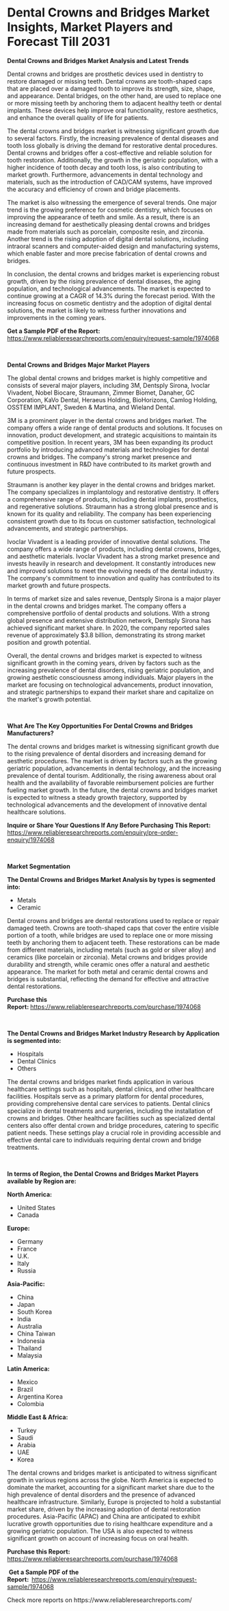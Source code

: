 <p><h1>Dental Crowns and Bridges Market Insights, Market Players and Forecast Till 2031</h1></p><p><strong>Dental Crowns and Bridges Market Analysis and Latest Trends</strong></p>
<p><p>Dental crowns and bridges are prosthetic devices used in dentistry to restore damaged or missing teeth. Dental crowns are tooth-shaped caps that are placed over a damaged tooth to improve its strength, size, shape, and appearance. Dental bridges, on the other hand, are used to replace one or more missing teeth by anchoring them to adjacent healthy teeth or dental implants. These devices help improve oral functionality, restore aesthetics, and enhance the overall quality of life for patients.</p><p>The dental crowns and bridges market is witnessing significant growth due to several factors. Firstly, the increasing prevalence of dental diseases and tooth loss globally is driving the demand for restorative dental procedures. Dental crowns and bridges offer a cost-effective and reliable solution for tooth restoration. Additionally, the growth in the geriatric population, with a higher incidence of tooth decay and tooth loss, is also contributing to market growth. Furthermore, advancements in dental technology and materials, such as the introduction of CAD/CAM systems, have improved the accuracy and efficiency of crown and bridge placements.</p><p>The market is also witnessing the emergence of several trends. One major trend is the growing preference for cosmetic dentistry, which focuses on improving the appearance of teeth and smile. As a result, there is an increasing demand for aesthetically pleasing dental crowns and bridges made from materials such as porcelain, composite resin, and zirconia. Another trend is the rising adoption of digital dental solutions, including intraoral scanners and computer-aided design and manufacturing systems, which enable faster and more precise fabrication of dental crowns and bridges.</p><p>In conclusion, the dental crowns and bridges market is experiencing robust growth, driven by the rising prevalence of dental diseases, the aging population, and technological advancements. The market is expected to continue growing at a CAGR of 14.3% during the forecast period. With the increasing focus on cosmetic dentistry and the adoption of digital dental solutions, the market is likely to witness further innovations and improvements in the coming years.</p></p>
<p><strong>Get a Sample PDF of the Report:&nbsp;</strong> <a href="https://www.reliableresearchreports.com/enquiry/request-sample/1974068">https://www.reliableresearchreports.com/enquiry/request-sample/1974068</a></p>
<p>&nbsp;</p>
<p><strong>Dental Crowns and Bridges Major Market Players</strong></p>
<p><p>The global dental crowns and bridges market is highly competitive and consists of several major players, including 3M, Dentsply Sirona, Ivoclar Vivadent, Nobel Biocare, Straumann, Zimmer Biomet, Danaher, GC Corporation, KaVo Dental, Heraeus Holding, BioHorizons, Camlog Holding, OSSTEM IMPLANT, Sweden & Martina, and Wieland Dental.</p><p>3M is a prominent player in the dental crowns and bridges market. The company offers a wide range of dental products and solutions. It focuses on innovation, product development, and strategic acquisitions to maintain its competitive position. In recent years, 3M has been expanding its product portfolio by introducing advanced materials and technologies for dental crowns and bridges. The company's strong market presence and continuous investment in R&D have contributed to its market growth and future prospects.</p><p>Straumann is another key player in the dental crowns and bridges market. The company specializes in implantology and restorative dentistry. It offers a comprehensive range of products, including dental implants, prosthetics, and regenerative solutions. Straumann has a strong global presence and is known for its quality and reliability. The company has been experiencing consistent growth due to its focus on customer satisfaction, technological advancements, and strategic partnerships.</p><p>Ivoclar Vivadent is a leading provider of innovative dental solutions. The company offers a wide range of products, including dental crowns, bridges, and aesthetic materials. Ivoclar Vivadent has a strong market presence and invests heavily in research and development. It constantly introduces new and improved solutions to meet the evolving needs of the dental industry. The company's commitment to innovation and quality has contributed to its market growth and future prospects.</p><p>In terms of market size and sales revenue, Dentsply Sirona is a major player in the dental crowns and bridges market. The company offers a comprehensive portfolio of dental products and solutions. With a strong global presence and extensive distribution network, Dentsply Sirona has achieved significant market share. In 2020, the company reported sales revenue of approximately $3.8 billion, demonstrating its strong market position and growth potential.</p><p>Overall, the dental crowns and bridges market is expected to witness significant growth in the coming years, driven by factors such as the increasing prevalence of dental disorders, rising geriatric population, and growing aesthetic consciousness among individuals. Major players in the market are focusing on technological advancements, product innovation, and strategic partnerships to expand their market share and capitalize on the market's growth potential.</p></p>
<p>&nbsp;</p>
<p><strong>What Are The Key Opportunities For Dental Crowns and Bridges Manufacturers?</strong></p>
<p><p>The dental crowns and bridges market is witnessing significant growth due to the rising prevalence of dental disorders and increasing demand for aesthetic procedures. The market is driven by factors such as the growing geriatric population, advancements in dental technology, and the increasing prevalence of dental tourism. Additionally, the rising awareness about oral health and the availability of favorable reimbursement policies are further fueling market growth. In the future, the dental crowns and bridges market is expected to witness a steady growth trajectory, supported by technological advancements and the development of innovative dental healthcare solutions.</p></p>
<p><strong>Inquire or Share Your Questions If Any Before Purchasing This Report:</strong> <a href="https://www.reliableresearchreports.com/enquiry/pre-order-enquiry/1974068">https://www.reliableresearchreports.com/enquiry/pre-order-enquiry/1974068</a></p>
<p>&nbsp;</p>
<p><strong>Market Segmentation</strong></p>
<p><strong>The Dental Crowns and Bridges Market Analysis by types is segmented into:</strong></p>
<p><ul><li>Metals</li><li>Ceramic</li></ul></p>
<p><p>Dental crowns and bridges are dental restorations used to replace or repair damaged teeth. Crowns are tooth-shaped caps that cover the entire visible portion of a tooth, while bridges are used to replace one or more missing teeth by anchoring them to adjacent teeth. These restorations can be made from different materials, including metals (such as gold or silver alloy) and ceramics (like porcelain or zirconia). Metal crowns and bridges provide durability and strength, while ceramic ones offer a natural and aesthetic appearance. The market for both metal and ceramic dental crowns and bridges is substantial, reflecting the demand for effective and attractive dental restorations.</p></p>
<p><strong>Purchase this Report:&nbsp;</strong><a href="https://www.reliableresearchreports.com/purchase/1974068">https://www.reliableresearchreports.com/purchase/1974068</a></p>
<p>&nbsp;</p>
<p><strong>The Dental Crowns and Bridges Market Industry Research by Application is segmented into:</strong></p>
<p><ul><li>Hospitals</li><li>Dental Clinics</li><li>Others</li></ul></p>
<p><p>The dental crowns and bridges market finds application in various healthcare settings such as hospitals, dental clinics, and other healthcare facilities. Hospitals serve as a primary platform for dental procedures, providing comprehensive dental care services to patients. Dental clinics specialize in dental treatments and surgeries, including the installation of crowns and bridges. Other healthcare facilities such as specialized dental centers also offer dental crown and bridge procedures, catering to specific patient needs. These settings play a crucial role in providing accessible and effective dental care to individuals requiring dental crown and bridge treatments.</p></p>
<p>&nbsp;</p>
<p><strong>In terms of Region, the Dental Crowns and Bridges Market Players available by Region are:</strong></p>
<p>
    <p> <strong> North America: </strong>
        <ul>
            <li>United States</li>
            <li>Canada</li>
        </ul>
        </p> 
    <p> <strong> Europe: </strong>
        <ul>
            <li>Germany</li>
            <li>France</li>
            <li>U.K.</li>
            <li>Italy</li>
            <li>Russia</li>
        </ul>
        </p> 
    <p> <strong> Asia-Pacific: </strong>
        <ul>
            <li>China</li>
            <li>Japan</li>
            <li>South Korea</li>
            <li>India</li>
            <li>Australia</li>
            <li>China Taiwan</li>
            <li>Indonesia</li>
            <li>Thailand</li>
            <li>Malaysia</li>
        </ul>
        </p> 
    <p> <strong> Latin America: </strong>
        <ul>
            <li>Mexico</li>
            <li>Brazil</li>
            <li>Argentina Korea</li>
            <li>Colombia</li>
        </ul>
        </p> 
    <p> <strong> Middle East & Africa: </strong>
        <ul>
            <li>Turkey</li>
            <li>Saudi</li>
            <li>Arabia</li>
            <li>UAE</li>
            <li>Korea</li>
        </ul>
    </p>
    </p>
<p><p>The dental crowns and bridges market is anticipated to witness significant growth in various regions across the globe. North America is expected to dominate the market, accounting for a significant market share due to the high prevalence of dental disorders and the presence of advanced healthcare infrastructure. Similarly, Europe is projected to hold a substantial market share, driven by the increasing adoption of dental restoration procedures. Asia-Pacific (APAC) and China are anticipated to exhibit lucrative growth opportunities due to rising healthcare expenditure and a growing geriatric population. The USA is also expected to witness significant growth on account of increasing focus on oral health.</p></p>
<p><strong>Purchase this Report: </strong><a href="https://www.reliableresearchreports.com/purchase/1974068">https://www.reliableresearchreports.com/purchase/1974068</a></p>
<p>&nbsp;<strong>Get a Sample PDF of the Report:&nbsp;&nbsp;</strong><a href="https://www.reliableresearchreports.com/enquiry/request-sample/1974068">https://www.reliableresearchreports.com/enquiry/request-sample/1974068</a></p>
<p><strong></strong></p>
<p>Check more reports on https://www.reliableresearchreports.com/</p>